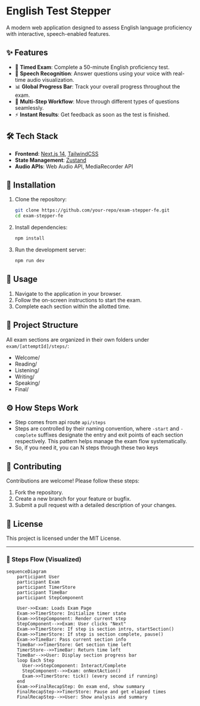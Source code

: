 # English Test Stepper

A modern web application designed to assess English language proficiency with interactive, speech-enabled features.

## ✨ Features

- 📝 **Timed Exam**: Complete a 50-minute English proficiency test.
- 🎤 **Speech Recognition**: Answer questions using your voice with real-time audio visualization.
- 📊 **Global Progress Bar**: Track your overall progress throughout the exam.
- 🔄 **Multi-Step Workflow**: Move through different types of questions seamlessly.
- ⚡ **Instant Results**: Get feedback as soon as the test is finished.

## 🛠️ Tech Stack

- **Frontend**: [Next.js 14](https://nextjs.org/), [TailwindCSS](https://tailwindcss.com/)
- **State Management**: [Zustand](https://zustand.docs.pmnd.rs/)
- **Audio APIs**: Web Audio API, MediaRecorder API

## 🚀 Installation

1. Clone the repository:

   ```bash
   git clone https://github.com/your-repo/exam-stepper-fe.git
   cd exam-stepper-fe
   ```

2. Install dependencies:

   ```bash
   npm install
   ```

3. Run the development server:
   ```bash
   npm run dev
   ```

## 📖 Usage

1. Navigate to the application in your browser.
2. Follow the on-screen instructions to start the exam.
3. Complete each section within the allotted time.

## 📂 Project Structure

All exam sections are organized in their own folders under `exam/[attemptId]/steps/`:

- Welcome/
- Reading/
- Listening/
- Writing/
- Speaking/
- Final/

## ⚙️ How Steps Work

- Step comes from api route `api/steps`
- Steps are controlled by their naming convention, where `-start` and `-complete` suffixes designate the entry and exit
  points of each section respectively.
  This pattern helps manage the exam flow systematically.
- So, if you need it, you can N steps through these two keys

## 🤝 Contributing

Contributions are welcome! Please follow these steps:

1. Fork the repository.
2. Create a new branch for your feature or bugfix.
3. Submit a pull request with a detailed description of your changes.

## 📜 License

This project is licensed under the MIT License.

---

### 📍 Steps Flow (Visualized)

```mermaid
sequenceDiagram
    participant User
    participant Exam
    participant TimerStore
    participant TimeBar
    participant StepComponent

    User->>Exam: Loads Exam Page
    Exam->>TimerStore: Initialize timer state
    Exam->>StepComponent: Render current step
    StepComponent-->>Exam: User clicks "Next"
    Exam->>TimerStore: If step is section intro, startSection()
    Exam->>TimerStore: If step is section complete, pause()
    Exam->>TimeBar: Pass current section info
    TimeBar->>TimerStore: Get section time left
    TimerStore-->>TimeBar: Return time left
    TimeBar-->>User: Display section progress bar
    loop Each Step
      User->>StepComponent: Interact/Complete
      StepComponent-->>Exam: onNextAction()
      Exam->>TimerStore: tick() (every second if running)
    end
    Exam->>FinalRecapStep: On exam end, show summary
    FinalRecapStep->>TimerStore: Pause and get elapsed times
    FinalRecapStep-->>User: Show analysis and summary
```
